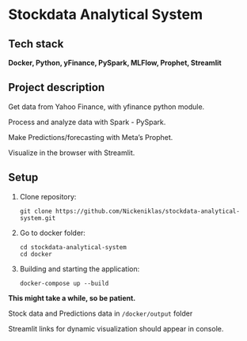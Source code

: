 # Stockdata Analytical System

## Tech stack
**Docker, Python, yFinance, PySpark, MLFlow, Prophet, Streamlit** 

## Project description
Get data from Yahoo Finance, with yfinance python module.

Process and analyze data with Spark - PySpark.

Make Predictions/forecasting with Meta’s Prophet.

Visualize in the browser with Streamlit.


## Setup
1. Clone repository:

    ```
    git clone https://github.com/Nickeniklas/stockdata-analytical-system.git
    ```

2. Go to docker folder:
   ```
   cd stockdata-analytical-system
   cd docker
   ```
3. Building and starting the application:
   ```
   docker-compose up --build
   ```

**This might take a while, so be patient.**

Stock data and Predictions data in `/docker/output` folder

Streamlit links for dynamic visualization should appear in console.
